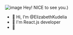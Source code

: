 ![image](https://github.com/Elizabethhub/YelyzavetaKudelia/assets/80359117/996b2e15-2f75-4d8b-a13d-edf7f49e8002) Hey! NICE to see you.)



- 👋 Hi, I’m @ElizabethKudelia
- 👀 I'm React.js developer
- 🌱 

<!---
ElizabethKudelia/ElizabethKudelia is a ✨ special ✨ repository because its `README.md` (this file) appears on your GitHub profile.
You can click the Preview link to take a look at your changes.
--->

